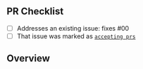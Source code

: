 <!--
👋 Hi, thanks for sending a PR to hello-josh-goldberg! 💖
Please fill out all fields below to ensure your PR is reviewed quickly.
-->

## PR Checklist

-   [ ] Addresses an existing issue: fixes #00
-   [ ] That issue was marked as [`accepting prs`](https://github.com/JoshuaKGOldberg/hello-josh-goldberg/labels/accepting%20prs)

## Overview

<!-- Brief description of what is changed and how the code change does that. -->
